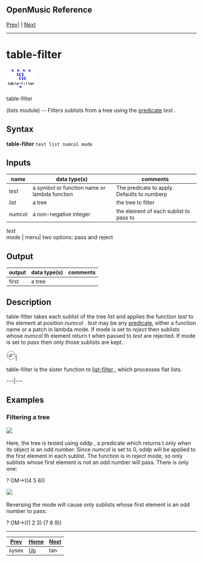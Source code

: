 OpenMusic Reference  
---  
[Prev](sysex)| | [Next](tan)  
  
* * *

# table-filter

![](figures/functions/lists/table-filter.png)

  
  
table-filter  
  
(lists module) \-- Filters sublists from a tree using the
[predicate](glossary#PREDICATE)  _test_ .  

## Syntax

 **table-filter** ` test list numcol mode  `

## Inputs

name| data type(s)| comments  
---|---|---  
_test_ |  a symbol or function name or lambda function| The predicate to apply. Defaults to  numberp   
_list_ |  a tree| the tree to filter  
_numcol_ |  a non-negative integer| the element of each sublist to pass to
_test_   
_mode_ |  menu| two options: pass and reject  
  
## Output

output| data type(s)| comments  
---|---|---  
first| a tree|  
  
## Description

 table-filter  takes each sublist of the tree  _list_  and applies the
function  _test_  to the element at position  _numcol_ .  _test_  may be any
[predicate](glossary#PREDICATE), either a function name or a patch in
lambda mode. If mode is set to  _reject_  then sublists whose  _numcol_  th
element return t when passed to  _test_  are rejected. If mode is set to
 _pass_  then only those sublists are kept.

![Note](figures/images/note.gif)|

 table-filter  is the sister function to [ list-filter ](list-filter),
which processes flat lists.  
  
---|---  
  
## Examples

### Filtering a tree

![](figures/functions/lists/table-filterEX1.gif)

Here, the tree is tested using  oddp , a predicate which returns t only when
its object is an odd number. Since  _numcol_  is set to 0,  oddp  will be
applied to the first element in each sublist. The function is in  _reject_ 
mode, so only sublists whose first element is not an odd number will pass.
There is only one:

 ? OM->((4 5 6)) 

![](figures/functions/lists/table-filterEX2.gif)

Reversing the mode will cause only sublists whose first element is an odd
number to pass:

 ? OM->((1 2 3) (7 8 9)) 

* * *

[Prev](sysex)| [Home](index)| [Next](tan)  
---|---|---  
sysex| [Up](funcref.main)| tan


